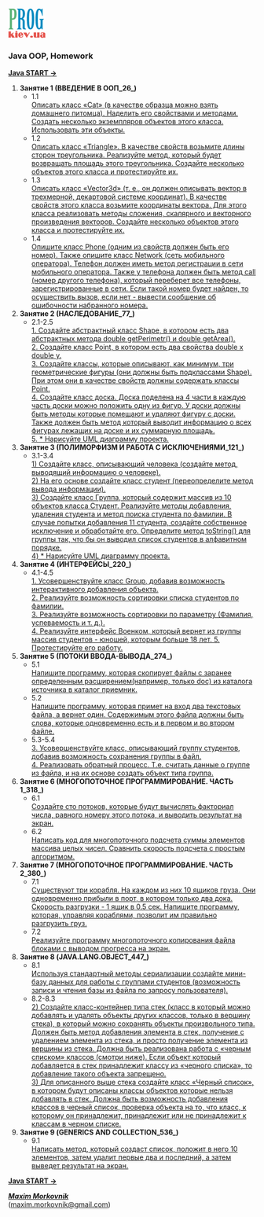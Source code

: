[![Prog.kiev.ua](logo.png)](https://prog.kiev.ua)

<h3>Java OOP, Homework</h3>

[**Java START ->**](https://github.com/MaximMorkovnik/JavaSTART)

<ol>
<li><strong>Занятие 1 (ВВЕДЕНИЕ В ООП_26_)</strong>
    <ul>
        <li> 1.1<br>
            <a href="/Dz101/src/com/gmail/morkovnik/maxim">
                Описать класс «Cat» (в качестве образца можно взять домашнего питомца).
		Наделить его свойствами и методами. Создать несколько экземпляров объектов
		этого класса. Использовать эти объекты.<br>
            </a>
        </li>
        <li> 1.2<br>
            <a href="/Dz102/src/com/gmail/morkovnik/maxim">
                Описать класс «Triangle». В качестве свойств возьмите длины сторон
		треугольника. Реализуйте метод, который будет возвращать площадь этого
		треугольника. Создайте несколько объектов этого класса и протестируйте их.<br>
            </a>
        </li>
        <li> 1.3<br>
            <a href="/Dz103/src/com/gmail/morkovnik/maxim">
                Описать класс «Vector3d» (т. е., он должен описывать вектор в трехмерной,
		декартовой системе координат). В качестве свойств этого класса возьмите
		координаты вектора. Для этого класса реализовать методы сложения, скалярного и
		векторного произведения векторов. Создайте несколько объектов этого класса и
		протестируйте их.<br>
            </a>
        </li>
	<li> 1.4<br>
            <a href="/Dz104/src/com/gmail/morkovnik/maxim">
                Опишите класс Phone (одним из свойств должен быть его номер). Также опишите
		класс Network (сеть мобильного оператора). Телефон должен иметь метод
		регистрации в сети мобильного оператора. Также у телефона должен быть метод call
		(номер другого телефона), который переберет все телефоны, зарегистрированные в
		сети. Если такой номер будет найден, то осуществить вызов, если нет - вывести
		сообщение об ошибочности набранного номера.<br>
            </a>
        </li>
    </ul>
</li>
<li><strong>Занятие 2 (НАСЛЕДОВАНИЕ_77_)</strong>
    <ul>
        <li> 2.1-2.5<br>
            <a href="/Dz201-205/src/com/gmail/morkovnik/maxim">
                1. Создайте абстрактный класс Shape, в котором есть два
		абстрактных метода double getPerimetr() и double getArea().<br>
		2. Создайте класс Point, в котором есть два свойства double x
		double y.<br>
		3. Создайте классы, которые описывают, как минимум, три
		геометрические фигуры (они должны быть подклассами
		Shape). При этом они в качестве свойств должны содержать
		классы Point.<br>
		4. Создайте класс доска. Доска поделена на 4 части в каждую
		часть доски можно положить одну из фигур. У доски должны
		быть методы которые помещают и удаляют фигуру с доски.
		Также должен быть метод который выводит информацию о
		всех фигурах лежащих на доске и их суммарную площадь.<br>
		5. * Нарисуйте UML диаграмму проекта.<br>
            </a>
        </li>
    </ul>
</li>
<li><strong>Занятие 3 (ПОЛИМОРФИЗМ И РАБОТА С ИСКЛЮЧЕНИЯМИ_121_)</strong>
    <ul>
        <li> 3.1-3.4<br>
            <a href="/Dz301-304/src/com/gmail/morkovnik/maxim">
         	1) Создайте класс, описывающий человека (создайте метод,
		выводящий информацию о человеке).<br>
		2) На его основе создайте класс студент (переопределите
		метод вывода информации).<br>
		3) Создайте класс Группа, который содержит массив из 10
		объектов класса Студент. Реализуйте методы добавления,
		удаления студента и метод поиска студента по фамилии. В
		случае попытки добавления 11 студента, создайте
		собственное исключение и обработайте его. Определите
		метод toString() для группы так, что бы он выводил список
		студентов в алфавитном порядке.<br>
		4) * Нарисуйте UML диаграмму проекта.<br>
            </a>
        </li>
    </ul>
</li>
<li><strong>Занятие 4 (ИНТЕРФЕЙСЫ_220_)</strong>
    <ul>
        <li> 4.1-4.5<br>
            <a href="/Dz401-405/src/com/gmail/morkovnik/maxim">
         	1. Усовершенствуйте класс Group, добавив возможность
		интерактивного добавления объекта.<br>
		2. Реализуйте возможность сортировки списка студентов
		по фамилии.<br>
		3. Реализуйте возможность сортировки по параметру
		(Фамилия, успеваемость и т. д.).<br>
		4. Реализуйте интерфейс Военком, который вернет из группы
		массив студентов - юношей, которым больше 18 лет.
		5. Протестируйте его работу.<br>
            </a>
       </li>
    </ul>
</li>
<li><strong>Занятие 5 (ПОТОКИ ВВОДА-ВЫВОДА_274_)</strong>
    <ul>
        <li> 5.1<br>
            <a href="/Dz501/src/com/gmail/morkovnik/maxim">
         	Напишите программу, которая скопирует файлы с заранее
		определенным расширением(например, только doc) из
		каталога источника в каталог приемник.<br>
            </a>
       </li>
        <li> 5.2<br>
            <a href="/Dz502/src/com/gmail/morkovnik/maxim">
         	Напишите программу, которая примет на вход два
		текстовых файла, а вернет один. Содержимым этого файла
		должны быть слова, которые одновременно есть и в первом и
		во втором файле.<br>
            </a>
       </li>
        <li> 5.3-5.4<br>
            <a href="/Dz401-405(503-504)/src/com/gmail/morkovnik/maxim">
         	3. Усовершенствуйте класс, описывающий группу студентов,
		добавив возможность сохранения группы в файл.<br>
		4. Реализовать обратный процесс. Т.е. считать данные о
		группе из файла, и на их основе создать объект типа группа.<br>
            </a>
       </li>
    </ul>
</li>
<li><strong>Занятие 6 (МНОГОПОТОЧНОЕ ПРОГРАММИРОВАНИЕ. ЧАСТЬ 1_318_)</strong>
    <ul>
        <li> 6.1<br>
            <a href="/Dz601/src/com/gmail/morkovnik/maxim">
         	Создайте сто потоков, которые будут вычислять факториал
		числа, равного номеру этого потока, и выводить результат на
		экран.<br>
            </a>
       </li>
        <li> 6.2<br>
            <a href="/Dz602/src/com/gmail/morkovnik/maxim">
         	Написать код для многопоточного подсчета суммы элементов
		массива целых чисел. Сравнить скорость подсчета с простым
		алгоритмом.<br>
            </a>
       </li>
   </ul>
</li>
<li><strong>Занятие 7 (МНОГОПОТОЧНОЕ ПРОГРАММИРОВАНИЕ. ЧАСТЬ 2_380_)</strong>
    <ul>
        <li> 7.1<br>
            <a href="/Dz701/src/com/gmail/morkovnik/maxim">
         	Существуют три корабля. На каждом из них 10 ящиков груза.
		Они одновременно прибыли в порт, в котором только два
		дока. Скорость разгрузки - 1 ящик в 0.5 сек. Напишите
		программу, которая, управляя кораблями, позволит им
		правильно разгрузить груз.<br>
            </a>
       </li>
        <li> 7.2<br>
            <a href="/Dz702/src/com/gmail/morkovnik/maxim">
         	Реализуйте программу многопоточного копирования файла
		блоками с выводом прогресса на экран.<br>
            </a>
       </li>
   </ul>
 </li>
<li><strong>Занятие 8 (JAVA.LANG.OBJECT_447_)</strong>
    <ul>
        <li> 8.1<br>
            <a href="/Dz801/src/com/gmail/morkovnik/maxim">
         	Используя стандартный методы сериализации создайте мини-базу
		данных для работы с группами студентов (возможность записи и чтения
		базы из файла по запросу пользователя).<br>
            </a>
       </li>
        <li> 8.2-8.3<br>
            <a href="/Dz802-803/src/com/gmail/morkovnik/maxim">
         	2) Создайте класс-контейнер типа стек (класс в который можно добавлять и удалять объекты других классов, только в вершину стека), в который
		можно сохранять объекты произвольного типа. Должен быть метод добавления элемента в стек, получение с удалением элемента из стека, и
		просто получение элемента из вершины из стека. Должна быть реализована работа с «черным списком» классов (смотри ниже). Если
		объект который добавляется в стек принадлежит классу из «черного списка», то добавление такого объекта запрещено.<br>
		3) Для описанного выше стека создайте класс «Черный список», в котором будут описаны классы объектов которые нельзя добавлять в стек.
		Должна быть возможность добавления классов в черный список, проверка объекта на то, что класс, к которому он принадлежит, принадлежит или не
		принадлежит к классам в черном списке.<br>
            </a>
       </li>
   </ul>
 </li>
<li><strong>Занятие 9 (GENERICS AND COLLECTION_536_)</strong>
    <ul>
        <li> 9.1<br>
            <a href="/Dz901/src/com/gmail/morkovnik/maxim/Main.java">
         	Написать метод, который создаст список, положит в него 10
		элементов, затем удалит первые два и последний, а затем выведет результат на экран.<br>
            </a>
       </li>
   </ul>
 </li>
</ol>

[**Java START ->**](https://github.com/MaximMorkovnik/JavaSTART)

[_**Maxim Morkovnik**_](https://www.linkedin.com/in/mmorkovnik)<br>
([maxim.morkovnik@gmail.com](mailto:maxim.morkovnik@gmail.com))
